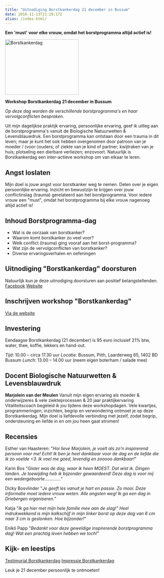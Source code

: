 ```yaml
---
title: "Uitnodiging Borstkankerdag 21 december in Bussum"
date: 2016-11-13T21:29:17Z
alias: /index-html/
---
```

<strong>Een 'must' voor elke vrouw, omdat het borstprogramma altijd actief is!</strong>

<img src="https://res.cloudinary.com/piith/image/upload/2016/11/Borstkankerdag-PR-foto-240x180.jpg" alt="Borstkankerdag" width="240" height="180" class="aligncenter size-medium wp-image-1530" />

<strong>Workshop Borstkankerdag 21 december in Bussum</strong>

<em>Op deze dag worden de verschillende borstprogramma's en haar vervolgconflicten besproken.</em>

Uit mijn dagelijkse praktijk ervaring, persoonlijke ervaring, geef ik uitleg aan de borstprogramma's vanuit de Biologische Natuurwetten &amp; Levensblauwdruk. Een borstprogramma kan ontstaan door een trauma in dit leven; maar je kunt het ook hebben overgenomen door patroon van je moeder / (voor-)ouders; of ziekte van je kind of partner; kwijtraken van je huis; plotseling een dierbare verliezen; enzovoort. Natuurlijk is Borstkankerdag een inter-actieve workshop om van elkaar te leren.

<h2>Angst loslaten</h2>

Mijn doel is jouw angst voor borstkanker weg te nemen. Delen over je eigen persoonlijke ervaring. Inzicht en bewustzijn te krijgen over jouw conflictinslag (trauma) gerelateerd aan het borstprogramma. Voor iedere vrouw een "must", omdat het borstprogramma bij elke vrouw nagenoeg altijd actief is!

<h2>Inhoud Borstprogramma-dag</h2>

<ul>
<li>Wat is de oorzaak van borstkanker?</li>
<li>Waarom komt borstkanker zo veel voor?</li>
<li>Welk conflict (trauma) ging vooraf aan het borst-programma?</li>
<li>Wat zijn de vervolgconflicten van borstkanker?</li>
<li>Diverse ervaringsverhalen en oefeningen</li>
</ul>

<h2>Uitnodiging "Borstkankerdag" doorsturen</h2>

Natuurlijk kun je deze uitnodiging doorsturen aan positief belangstellenden.
<a href="https://www.facebook.com/events/1164434830313239/">Facebook</a>
<a href="http://heartconnectionnederland.nl/1-daagse-borstkankerdag-adhv-5-biologische-natuurwetten/">Website</a>

<h2>Inschrijven workshop "Borstkankerdag"</h2>

<a href="http://heartconnectionnederland.nl/inschrijfformulier-1-daagse-borstkankerdag-adhv-5-biologische-natuurwetten/">Via de website</a>

<h2>Investering</h2>

Eendaagse Borstkankerdag (21 december) is 95 euro inclusief 21% btw, water, thee, koffie, lekkers en hand-out.

<em>Tijd</em>: 10.00 – circa 17.30 uur
<em>Locatie</em>: Bussum, Piith, Laarderweg 65, 1402 BD Bussum
<em>Lunch</em>: 13.00 – 14.00 uur (neem eigen boterham / salade mee)

<h2>Docent Biologische Natuurwetten &amp; Levensblauwdruk</h2>

<strong>Marjolein van der Meulen</strong>
Vanuit mijn eigen ervaring als moeder &amp; onderwijzeres &amp; vele ziekteprocessen &amp; 20 jaar praktijkervaring Vitaliteitscoach begeleid ik jou tijdens deze workshopdagen. Vele kwartjes, programmeringen, inzichten, begrip en verwondering ontmoet je op deze Borstkankerdag. Mijn doel is liefdevolle verbinding met jezelf, zodat begrip, ondersteuning en liefde in en om jou heen gaat stromen!

<h2>Recensies</h2>

Esther van Haasteren: "<em>Hoi lieve Marjolein, je voelt als zo'n inspirerend persoon voor me! Echt! Ik ben je heel dankbaar voor de dag en de liefde die ik zo voelde &lt;3. Ik voel me goed, levendig en zooooo dankbaar!</em>"

Karin Bos "<em>Gister was de dag, waar ik heen MOEST. Dat wist ik. Dingen landen. Je toewijding heb ik bijzonder gewaardeerd! Deze dag is voor mij een wedergeboorte.............</em>"

Dicky Bosvlinder "<em>Je geeft les vanuit je hart en passie. Zo mooi. Deze informatie moet iedere vrouw weten. Alle angsten weg! Ik ga een dag in Driebergen organiseren.</em>"

Katja "<em>Ik ga hier met mijn hele familie mee aan de slag!" Heel indrukwekkend is mijn kalkschijf in mijn linker borst op deze dag van 6 cm naar 3 cm is geslonken. Hoe bijzonder!</em>"

Enikö Papp "<em>Bedankt voor deze geweldige inspirerende borstprogramma dag! Wat een prachtig leven hebben we toch!</em>"

<h2>Kijk- en leestips</h2>

<a href="https://youtu.be/Ttp-3ix5WmE">Testimorial Borstkankerdag</a>
<a href="https://youtu.be/nQk1M40qWuA">Impressie Borstkankerdag</a>

Leuk je 21 december persoonlijk te ontmoeten!
